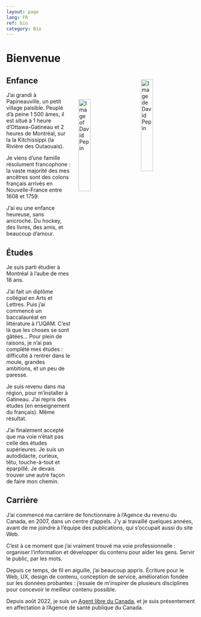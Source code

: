 ```yaml
---
layout: page
lang: FR
ref: bio
category: Bio
---
```


<h1>Bienvenue</h1>
<img style="float: right; margin: 20px; width: 25%; height: 25%;" src="{{ site.baseurl }}/images/David_Pepin.jpg" alt="Image de David Pepin"/>

## Enfance

<img style="float: right; margin: 20px; width: 25%; height: 25%;" src="{{ site.baseurl }}/images/David_Pepin.jpg" alt="Image of David Pepin"/>

J’ai grandi à Papineauville, un petit village paisible. Peuplé d’à peine 1 500 âmes, il est situé à 1 heure d’Ottawa-Gatineau et 2 heures de Montréal, sur la la Kitchissippi (la Rivière des Outaouais). 

Je viens d’une famille résolument francophone : la vaste majorité des mes ancêtres sont des colons français arrivés en Nouvelle-France entre 1608 et 1759.

J’ai eu une enfance heureuse, sans anicroche. Du hockey, des livres, des amis, et beaucoup d’amour. 


## Études

Je suis parti étudier à Montréal à l’aube de mes 18 ans. 

J’ai fait un diplôme collégial en Arts et Lettres. Puis j’ai commencé un baccalauréat en littérature à l’UQAM. C’est là que les choses se sont gâtées… Pour plein de raisons, je n’ai pas complété mes études : difficulté à rentrer dans le moule, grandes ambitions, et un peu de paresse.

Je suis revenu dans ma région, pour m’installer à Gatineau. J’ai repris des études (en enseignement du français). Même résultat.

J’ai finalement accepté que ma voie n’était pas celle des études supérieures. Je suis un autodidacte, curieux,  têtu, touche-à-tout et éparpillé. Je devais trouver une autre façon de faire mon chemin. 


## Carrière

J’ai commencé ma carrière de fonctionnaire à l’Agence du revenu du Canada, en 2007, dans un centre d’appels. J’y ai travaillé quelques années, avant de me joindre à l’équipe des publications, qui s’occupait aussi du site Web. 


C’est à ce moment que j’ai vraiment trouvé ma voie professionnelle : organiser l’information et développer du contenu pour aider les gens. Servir le public, par les mots. 

Depuis ce temps, de fil en aiguille, j’ai beaucoup appris. Écriture pour le Web, UX, design de contenu, conception de service, amélioration fondée sur les données probantes : j’essaie de m’inspirer de plusieurs disciplines pour concevoir le meilleur contenu possible. 

Depuis août 2022, je suis un [Agent libre du Canada](https://wiki.gccollab.ca/Agents_libres_du_Canada), et je suis présentement en affectation à l’Agence de santé publique du Canada. 
